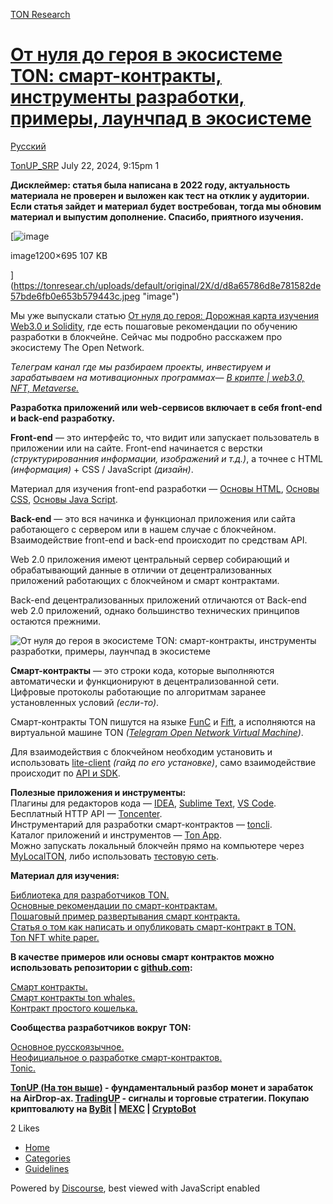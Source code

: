 [TON Research](/)

# [От нуля до героя в экосистеме TON: cмарт-контракты, инструменты разработки, примеры, лаунчпад в экосистеме](/t/ton-c/29318)

[Русский](/c/ru/49) 

    

[TonUP\_SRP](https://tonresear.ch/u/TonUP_SRP)   July 22, 2024, 9:15pm  1

****Дисклеймер: статья была написана в 2022 году, актуальность материала не проверен и выложен как тест на отклик у аудитории. Если статья зайдет и материал будет востребован, тогда мы обновим материал и выпустим дополнение. Спасибо, приятного изучения.****

[![image](https://tonresear.ch/uploads/default/optimized/2X/d/d8a65786d8e781582de57bde6fb0e653b579443c_2_690x399.jpeg)

image1200×695 107 KB

](https://tonresear.ch/uploads/default/original/2X/d/d8a65786d8e781582de57bde6fb0e653b579443c.jpeg "image")

Мы уже выпускали статью [От нуля до героя: Дорожная карта изучения Web3.0 и Solidity](https://vc.ru/u/1056057-gem-finder/367026-ot-nulya-do-geroya-dorozhnaya-karta-izucheniya-web3-0-i-solidity?comments), где есть пошаговые рекомендации по обучению разработки в блокчейне. Сейчас мы подробно расскажем про экосистему The Open Network.

_Телеграм канал где мы разбираем проекты, инвестируем и зарабатываем на мотивационных программах— [В крипте | web3.0, NFT, Metaverse.](https://t.me/+HmP9G30PCuE3NjNi)_

**Разработка приложений или web-сервисов включает в себя front-end и back-end разработку.**

**Front-end** — это интерфейс то, что видит или запускает пользователь в приложении или на сайте. Front-end начинается с верстки _(структурированния информации, изображений и т.д.)_, а точнее с HTML _(информация)_ + CSS / JavaScript _(дизайн)_.

Материал для изучения front-end разработки — [Основы HTML](https://html5book.ru/html-html5/), [Основы CSS](https://html5book.ru/css-css3/), [Основы Java Script](https://html5book.ru/javascript-jquery/).

**Back-end** — это вся начинка и функционал приложения или сайта работающего с сервером или в нашем случае с блокчейном. Взаимодействие front-end и back-end происходит по средствам API.

Web 2.0 приложения имеют центральный сервер собирающий и обрабатывающий данные в отличии от децентрализованных приложений работающих с блокчейном и смарт контрактами.

Back-end децентрализованных приложений отличаются от Back-end web 2.0 приложений, однако большинство технических принципов остаются прежними.

![От нуля до героя в экосистеме TON: cмарт-контракты, инструменты разработки, примеры, лаунчпад в экосистеме](https://tonresear.ch/uploads/default/original/2X/3/314fe0e0b7c4edf422554043b621bce76f307139.png)

**Смарт-контракты** — это строки кода, которые выполняются автоматически и функционируют в децентрализованной сети. Цифровые протоколы работающие по алгоритмам заранее установленных условий _(если-то)_.

Смарт-контракты TON пишутся на языке [FunC](https://ton.org/docs/#/func/overview) и [Fift](https://test.ton.org/fiftbase.pdf), а исполняются на виртуальной машине TON _([Telegram Open Network Virtual Machine](https://ton.org/docs/#/smart-contracts/tvm_overview?id=tvm-is-stack-machine))_.

Для взаимодействия с блокчейном необходим установить и использовать [lite-client](https://ton.org/docs/#/howto/getting-started) _(гайд по его установке)_, само взаимодействие происходит по [API и SDK](https://ton.org/docs/#/apis/).

**Полезные приложения и инструменты:**  
Плагины для редакторов кода — [IDEA](https://plugins.jetbrains.com/plugin/18541-ton-development), [Sublime Text](https://github.com/savva425/func_plugin_sublimetext3), [VS Code](https://marketplace.visualstudio.com/items?itemName=tonwhales.func-vscode).  
Бесплатный HTTP API — [Toncenter](https://toncenter.com/).  
Инструментарий для разработки смарт-контрактов — [toncli](https://github.com/disintar/toncli).  
Каталог приложений и инструментов — [Ton App](https://ton.app/).  
Можно запускать локальный блокчейн прямо на компьютере через [MyLocalTON](https://ton.org/docs/#/nodes/local-ton), либо использовать [тестовую сеть](https://ton.org/docs/#/testnet/).

**Материал для изучения:**

[Библиотека для разработчиков TON.](https://ton.org/docs/#)  
[Основные рекомендации по смарт-контрактам.](https://ton.org/docs/#/howto/smart-contract-guidelines)  
[Пошаговый пример развертывания смарт контракта.](https://telegra.ph/Hello-World-smart-kontrakt-dlya-TON-za-15-minut-11-19)  
[Статья о том как написать и опубликовать смарт-контракт в TON.](https://habr.com/ru/post/490772/)  
[Ton NFT white paper.](https://github.com/tonwhales/ton-nft#ton-nft-white-paper)

**В качестве примеров или основы смарт контрактов можно использовать репозитории с [github.com](http://github.com):**

[Смарт контракты.](https://github.com/newton-blockchain/ton/tree/master/crypto/smartcont)  
[Смарт контракты ton whales.](https://github.com/tonwhales/ton-contracts)  
[Контракт простого кошелька.](https://github.com/ton-blockchain/wallet-contract)

**Сообщества разработчиков вокруг TON:**

[Основное русскоязычное.](https://t.me/tondev)  
[Неофициальное о разработке смарт-контрактов.](https://t.me/tonsc_chat)  
[Tonic.](https://tonic.cx/)

**[TonUP (На тон выше)](https://t.me/+e2QmxN77M-w4M2Fi) - фундаментальный разбор монет и зарабаток на AirDrop-ах. [TradingUP](https://t.me/TradingUP_SRP) - сигналы и торговые стратегии. Покупаю криптовалюту на [ByBit](https://www.bybitglobal.com/ru-RU/invite?ref=PGJGQY) | [MEXC](https://www.mexc.com/en-US/register?inviteCode=mexc-1RPe1) | [CryptoBot](http://t.me/CryptoBot?start=r-261272)**

  2 Likes

*   [Home](/)
*   [Categories](/categories)
*   [Guidelines](/guidelines)

Powered by [Discourse](https://www.discourse.org), best viewed with JavaScript enabled